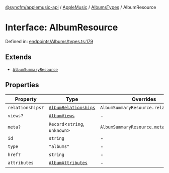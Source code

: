 [@syncfm/applemusic-api](../../../../../../globals.md) / [AppleMusic](../../../index.md) / [AlbumsTypes](../index.md) / AlbumResource

# Interface: AlbumResource

Defined in: [endpoints/Albums/types.ts:179](https://github.com/sync-fm/applemusic-api/blob/9471caba6a6b5bc92263ffc6e5d9c04672ec1f7f/src/endpoints/Albums/types.ts#L179)

## Extends

- [`AlbumSummaryResource`](../type-aliases/AlbumSummaryResource.md)

## Properties

| Property | Type | Overrides | Inherited from | Defined in |
| ------ | ------ | ------ | ------ | ------ |
| <a id="relationships"></a> `relationships?` | [`AlbumRelationships`](AlbumRelationships.md) | `AlbumSummaryResource.relationships` | - | [endpoints/Albums/types.ts:180](https://github.com/sync-fm/applemusic-api/blob/9471caba6a6b5bc92263ffc6e5d9c04672ec1f7f/src/endpoints/Albums/types.ts#L180) |
| <a id="views"></a> `views?` | [`AlbumViews`](AlbumViews.md) | - | - | [endpoints/Albums/types.ts:181](https://github.com/sync-fm/applemusic-api/blob/9471caba6a6b5bc92263ffc6e5d9c04672ec1f7f/src/endpoints/Albums/types.ts#L181) |
| <a id="meta"></a> `meta?` | `Record`\<`string`, `unknown`\> | `AlbumSummaryResource.meta` | - | [endpoints/Albums/types.ts:182](https://github.com/sync-fm/applemusic-api/blob/9471caba6a6b5bc92263ffc6e5d9c04672ec1f7f/src/endpoints/Albums/types.ts#L182) |
| <a id="id"></a> `id` | `string` | - | `AlbumSummaryResource.id` | [types/SharedResourceTypes.ts:60](https://github.com/sync-fm/applemusic-api/blob/9471caba6a6b5bc92263ffc6e5d9c04672ec1f7f/src/types/SharedResourceTypes.ts#L60) |
| <a id="type"></a> `type` | `"albums"` | - | `AlbumSummaryResource.type` | [types/SharedResourceTypes.ts:61](https://github.com/sync-fm/applemusic-api/blob/9471caba6a6b5bc92263ffc6e5d9c04672ec1f7f/src/types/SharedResourceTypes.ts#L61) |
| <a id="href"></a> `href?` | `string` | - | `AlbumSummaryResource.href` | [types/SharedResourceTypes.ts:62](https://github.com/sync-fm/applemusic-api/blob/9471caba6a6b5bc92263ffc6e5d9c04672ec1f7f/src/types/SharedResourceTypes.ts#L62) |
| <a id="attributes"></a> `attributes` | [`AlbumAttributes`](AlbumAttributes.md) | - | `AlbumSummaryResource.attributes` | [types/SharedResourceTypes.ts:63](https://github.com/sync-fm/applemusic-api/blob/9471caba6a6b5bc92263ffc6e5d9c04672ec1f7f/src/types/SharedResourceTypes.ts#L63) |
